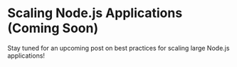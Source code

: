 # Scaling Node.js Applications (Coming Soon)

Stay tuned for an upcoming post on best practices for scaling large Node.js applications!
